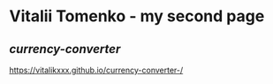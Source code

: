 # **Vitalii Tomenko - my second page**

## *currency-converter*

https://vitalikxxx.github.io/currency-converter-/

